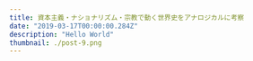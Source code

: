 ```yaml
---
title: 資本主義・ナショナリズム・宗教で動く世界史をアナロジカルに考察
date: "2019-03-17T00:00:00.284Z"
description: "Hello World"
thumbnail: ./post-9.png
---
```

